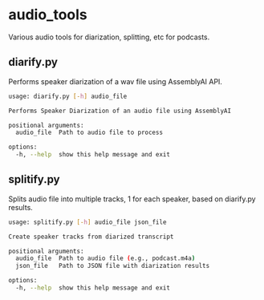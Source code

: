 # audio_tools

Various audio tools for diarization, splitting, etc for podcasts.

## diarify.py

Performs speaker diarization of a wav file using AssemblyAI API.

```bash
usage: diarify.py [-h] audio_file

Performs Speaker Diarization of an audio file using AssemblyAI

positional arguments:
  audio_file  Path to audio file to process

options:
  -h, --help  show this help message and exit
```

## splitify.py

Splits audio file into multiple tracks, 1 for each speaker, based on diarify.py results.

```bash
usage: splitify.py [-h] audio_file json_file

Create speaker tracks from diarized transcript

positional arguments:
  audio_file  Path to audio file (e.g., podcast.m4a)
  json_file   Path to JSON file with diarization results

options:
  -h, --help  show this help message and exit
```
